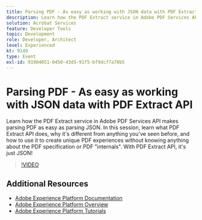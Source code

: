 ```yaml
---
title: Parsing PDF - As easy as working with JSON data with PDF Extract API
description: Learn how the PDF Extract service in Adobe PDF Services API makes parsing PDF as easy as parsing JSON. In this session, learn what PDF Extract API does, why it's different from anything you've seen before, and how to use it to create unique PDF experiences without knowing anything about the PDF specification or PDF "internals". With PDF Extract API, it's just JSON!
solution: Acrobat Services
feature: Developer Tools
topic: Development
role: Developer, Architect
level: Experienced
kt: 9149
type: Event
exl-id: 91904051-0450-43d5-91f5-bf9dcf7a78b5
---
```

# Parsing PDF - As easy as working with JSON data with PDF Extract API

Learn how the PDF Extract service in Adobe PDF Services API makes parsing PDF as easy as parsing JSON. In this session, learn what PDF Extract API does, why it's different from anything you've seen before, and how to use it to create unique PDF experiences without knowing anything about the PDF specification or PDF "internals". With PDF Extract API, it's just JSON!


>[!VIDEO](https://video.tv.adobe.com/v/337600/?quality=12&learn=on&hidetitle=true)

## Additional Resources

- [Adobe Experience Platform Documentation](https://experienceleague.adobe.com/docs/experience-platform.html)
- [Adobe Experience Platform Overview](https://experienceleague.adobe.com/docs/experience-platform/landing/home.html)
- [Adobe Experience Platform Tutorials](https://experienceleague.adobe.com/docs/platform-learn/tutorials/overview.html?lang=en)
